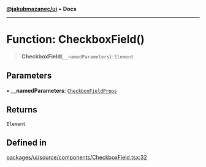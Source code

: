 [**@jakubmazanec/ui**](../README.md) • **Docs**

---

# Function: CheckboxField()

> **CheckboxField**(`__namedParameters`): `Element`

## Parameters

• **\_\_namedParameters**: [`CheckboxFieldProps`](../type-aliases/CheckboxFieldProps.md)

## Returns

`Element`

## Defined in

[packages/ui/source/components/CheckboxField.tsx:32](https://github.com/jakubmazanec/tools/blob/863f04cbbb9368fd023f0309084819aa9247d808/packages/ui/source/components/CheckboxField.tsx#L32)
